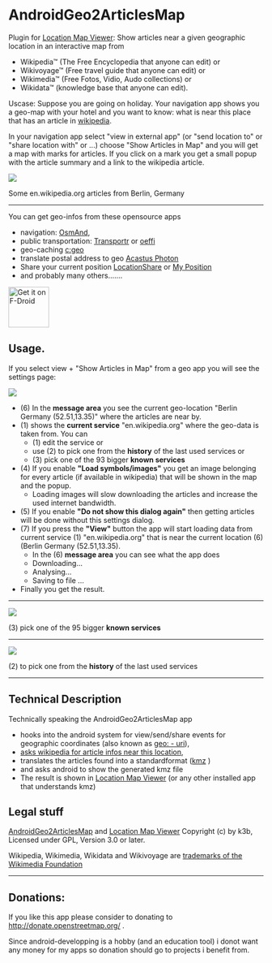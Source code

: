 # AndroidGeo2ArticlesMap

Plugin for [Location Map Viewer](https://f-droid.org/en/packages/de.k3b.android.locationMapViewer): 
Show articles near a given geographic location in an interactive map from 

* Wikipedia™ (The Free Encyclopedia that anyone can edit) or 
* Wikivoyage™ (Free travel guide that anyone can edit) or 
* Wikimedia™ (Free Fotos, Vidio, Audo collections) or 
* Wikidata™ (knowledge base that anyone can edit).

Uscase: Suppose you are going on holiday. Your navigation app shows you a geo-map with your hotel
and you want to know: what is near this place that has an article in [wikipedia](https://en.wikipedia.org). 

In your navigation app select "view in external app" (or "send location to" or "share location with" or ...) 
choose "Show Articles in Map" and you will get a map with marks for articles. If you click on a mark you get
a small popup with the article summary and a link to the wikipedia article.  

![](https://raw.githubusercontent.com/k3b/AndroidGeo2ArticlesMap/main/fastlane/metadata/android/en-US/images/phoneScreenshots/0-ageo2ArticleMap-map-popup.png)

Some en.wikipedia.org articles from Berlin, Germany 

--- 

You can get geo-infos from these opensource apps

* navigation: [OsmAnd](https://f-droid.org/packages/net.osmand.plus/),
* public transportation: [Transportr](https://f-droid.org/packages/de.grobox.liberario) or [oeffi](https://f-droid.org/packages/de.schildbach.oeffi)
* geo-caching [c:geo](https://apt.izzysoft.de/fdroid/index/apk/cgeo.geocaching)
* translate postal address to geo [Acastus Photon ](https://f-droid.org/packages/name.gdr.acastus_photon)
* Share your current position [LocationShare](https://f-droid.org/packages/ca.cmetcalfe.locationshare) or [My Position](https://f-droid.org/packages/net.mypapit.mobile.myposition)
* and probably many others.......

[<img src="https://fdroid.gitlab.io/artwork/badge/get-it-on.png"
     alt="Get it on F-Droid"
     height="80">](https://f-droid.org/packages/de.k3b.android.geo2articlesmap/)

## Usage.

If you select view + "Show Articles in Map" from a geo app you will see the settings page:

![](https://raw.githubusercontent.com/k3b/AndroidGeo2ArticlesMap/main/fastlane/more_images/91-ageo2ArticleMap-settings.png)

* (6) In the **message area** you see the current geo-location "Berlin Germany (52.51,13.35)" where the articles are near by.
* (1) shows the **current service** "en.wikipedia.org" where the geo-data is taken from. You can 
  * (1) edit the service or 
  * use (2) to pick one from the **history** of the last used services or 
  * (3) pick one of the 93 bigger **known services**
* (4) If you enable **"Load symbols/images"** you get an image belonging for every article (if available in wikipedia) that will be shown in the map and the popup.
  * Loading images will slow downloading the articles and increase the used internet bandwidth.
* (5) If you enable **"Do not show this dialog again"** then getting articles will be done without this settings dialog.
* (7) If you press the **"View"** button the app will start loading data from current service (1) "en.wikipedia.org" that is near the current location (6) (Berlin Germany (52.51,13.35).
  * In the (6) **message area** you can see what the app does
  * Downloading...
  * Analysing...
  * Saving to file ...
* Finally you get the result.

--- 

![](https://raw.githubusercontent.com/k3b/AndroidGeo2ArticlesMap/main/fastlane/metadata/android/en-US/images/phoneScreenshots/2-ageo2ArticleMap-pick-service.png)

(3) pick one of the 95 bigger **known services**

--- 

![](https://raw.githubusercontent.com/k3b/AndroidGeo2ArticlesMap/main/fastlane/metadata/android/en-US/images/phoneScreenshots/3-ageo-service-history.png)

(2) to pick one from the **history** of the last used services

--- 


## Technical Description 

Technically speaking the AndroidGeo2ArticlesMap app 
* hooks into the android system for view/send/share events for geographic coordinates (also known as [geo: - uri](https://en.wikipedia.org/wiki/Geo_URI_scheme)), 
* [asks wikipedia for article infos near this location](https://en.wikipedia.org/w/api.php),
* translates the articles found into a standardformat ([kmz](https://en.wikipedia.org/wiki/Keyhole_Markup_Language) )
* and asks android to show the generated kmz file
* The result is shown in [Location Map Viewer](https://f-droid.org/en/packages/de.k3b.android.locationMapViewer) (or any other installed app that understands kmz) 

## Legal stuff

[AndroidGeo2ArticlesMap](https://github.com/k3b/AndroidGeo2ArticlesMap) and 
[Location Map Viewer](https://github.com/k3b/LocationMapViewer) 
Copyright (c) by k3b, Licensed under GPL, Version 3.0 or later.

Wikipedia, Wikimedia, Wikidata and Wikivoyage are  [trademarks of the Wikimedia Foundation](https://foundation.wikimedia.org/wiki/Wikimedia_trademarks)

-----

## Donations: 

If you like this app please consider to donating to http://donate.openstreetmap.org/ .

Since android-developping is a hobby (and an education tool) i donot want any 
money for my apps so donation should go to projects i benefit from.

